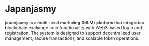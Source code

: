# Japanjasmy
japanjasmy is a multi-level marketing (MLM) platform that integrates blockchain exchange coin functionality with Web3-based login and registration. The system is designed to support decentralized user management, secure transactions, and scalable token operations.
